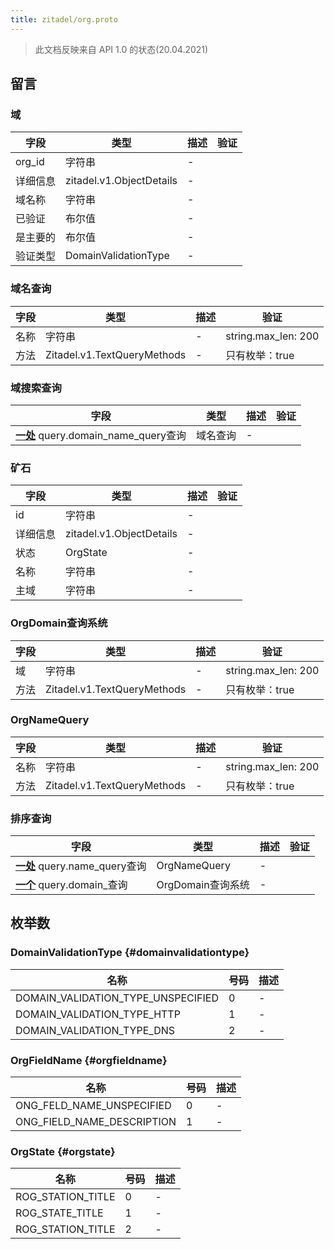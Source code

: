 ```yaml
---
title: zitadel/org.proto
---
```


> 此文档反映来自 API 1.0 的状态(20.04.2021)




## 留言


### 域



| 字段     | 类型                       | 描述 | 验证 |
| ------ | ------------------------ | -- | -- |
| org_id | 字符串                      | -  |    |
| 详细信息   | zitadel.v1.ObjectDetails | -  |    |
| 域名称    | 字符串                      | -  |    |
| 已验证    | 布尔值                      | -  |    |
| 是主要的   | 布尔值                      | -  |    |
| 验证类型   | DomainValidationType     | -  |    |




### 域名查询



| 字段 | 类型                          | 描述 | 验证                              |
| -- | --------------------------- | -- | ------------------------------- |
| 名称 | 字符串                         | -  | string.max_len: 200<br /> |
| 方法 | Zitadel.v1.TextQueryMethods | -  | 只有枚举：true<br />           |




### 域搜索查询



| 字段                                                                                                     | 类型   | 描述 | 验证 |
| ------------------------------------------------------------------------------------------------------ | ---- | -- | -- |
| [**一处**](https://developers.google.com/protocol-buffers/docs/proto3#oneof) query.domain_name_query查询 | 域名查询 | -  |    |




### 矿石



| 字段   | 类型                       | 描述 | 验证 |
| ---- | ------------------------ | -- | -- |
| id   | 字符串                      | -  |    |
| 详细信息 | zitadel.v1.ObjectDetails | -  |    |
| 状态   | OrgState                 | -  |    |
| 名称   | 字符串                      | -  |    |
| 主域   | 字符串                      | -  |    |




### OrgDomain查询系统



| 字段 | 类型                          | 描述 | 验证                              |
| -- | --------------------------- | -- | ------------------------------- |
| 域  | 字符串                         | -  | string.max_len: 200<br /> |
| 方法 | Zitadel.v1.TextQueryMethods | -  | 只有枚举：true<br />           |




### OrgNameQuery



| 字段 | 类型                          | 描述 | 验证                              |
| -- | --------------------------- | -- | ------------------------------- |
| 名称 | 字符串                         | -  | string.max_len: 200<br /> |
| 方法 | Zitadel.v1.TextQueryMethods | -  | 只有枚举：true<br />           |




### 排序查询



| 字段                                                                                                | 类型            | 描述 | 验证 |
| ------------------------------------------------------------------------------------------------- | ------------- | -- | -- |
| [**一处**](https://developers.google.com/protocol-buffers/docs/proto3#oneof) query.name_query查询 | OrgNameQuery  | -  |    |
| [**一个**](https://developers.google.com/protocol-buffers/docs/proto3#oneof) query.domain_查询        | OrgDomain查询系统 | -  |    |






## 枚举数


### DomainValidationType {#domainvalidationtype}


| 名称                                   | 号码 | 描述 |
| ------------------------------------ | -- | -- |
| DOMAIN_VALIDATION_TYPE_UNSPECIFIED | 0  | -  |
| DOMAIN_VALIDATION_TYPE_HTTP        | 1  | -  |
| DOMAIN_VALIDATION_TYPE_DNS         | 2  | -  |




### OrgFieldName {#orgfieldname}


| 名称                           | 号码 | 描述 |
| ---------------------------- | -- | -- |
| ONG_FELD_NAME_UNSPECIFIED  | 0  | -  |
| ONG_FIELD_NAME_DESCRIPTION | 1  | -  |




### OrgState {#orgstate}


| 名称                  | 号码 | 描述 |
| ------------------- | -- | -- |
| ROG_STATION_TITLE | 0  | -  |
| ROG_STATE_TITLE   | 1  | -  |
| ROG_STATION_TITLE | 2  | -  |





